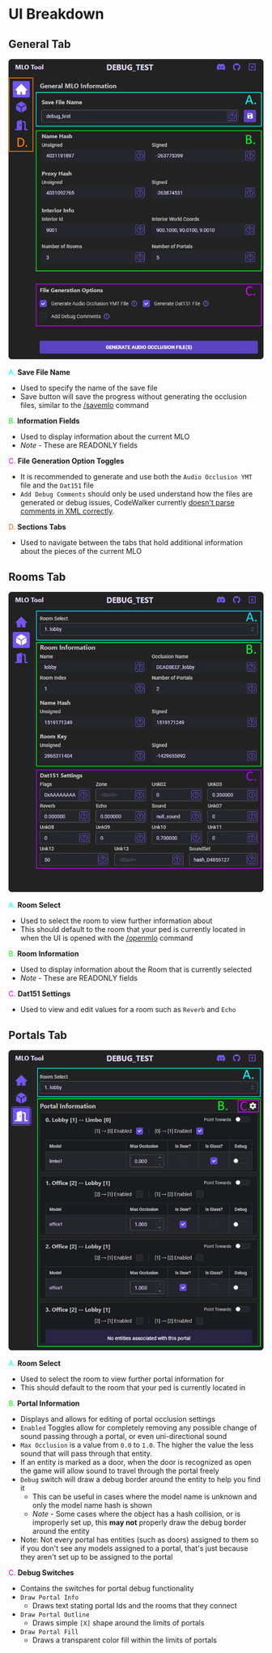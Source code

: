 # UI Breakdown

## General Tab

![](./images//general_tab_marked.png)

<span style='color:#00FFF2'>A.</span> **Save File Name**
- Used to specify the name of the save file
- Save button will save the progress without generating the occlusion files, similar to the [/savemlo](./usage-guide.md#savemlo) command

<span style='color:#0CFF00'>B.</span> **Information Fields**
- Used to display information about the current MLO
- *Note* - These are READONLY fields

<span style='color:#E100FF'>C.</span> **File Generation Option Toggles**
- It is recommended to generate and use both the `Audio Occlusion YMT` file and the `Dat151` file
- `Add Debug Comments` should only be used understand how the files are generated or debug issues, CodeWalker currently [doesn't parse comments in XML correctly](https://github.com/dexyfex/CodeWalker/issues/179).

<span style='color:#FF6600'>D.</span> **Sections Tabs**
- Used to navigate between the tabs that hold additional information about the pieces of the current MLO

## Rooms Tab

![](./images/rooms_tab_marked.png)

<span style='color:#00FFF2'>A.</span> **Room Select**
- Used to select the room to view further information about
- This should default to the room that your ped is currently located in when the UI is opened with the [/openmlo](./usage-guide.md#openmlo) command

<span style='color:#0CFF00'>B.</span> **Room Information**
- Used to display information about the Room that is currently selected
- *Note* - These are READONLY fields

<span style='color:#E100FF'>C.</span> **Dat151 Settings**
- Used to view and edit values for a room such as `Reverb` and `Echo`

## Portals Tab

![](./images/portals_tab_marked.png)

<span style='color:#00FFF2'>A.</span> **Room Select**
- Used to select the room to view further portal information for
- This should default to the room that your ped is currently located in

<span style='color:#0CFF00'>B.</span> **Portal Information**
- Displays and allows for editing of portal occlusion settings
- `Enabled` Toggles allow for completely removing any possible change of sound passing through a portal, or even uni-directional sound
- `Max Occlusion` is a value from `0.0` to `1.0`. The higher the value the less sound that will pass through that entity.
- If an entity is marked as a door, when the door is recognized as open the game will allow sound to travel through the portal freely
- `Debug` switch will draw a debug border around the entity to help you find it
   - This can be useful in cases where the model name is unknown and only the model name hash is shown
   - *Note* - Some cases where the object has a hash collision, or is improperly set up, this **may not** properly draw the debug border around the entity
- Note: Not every portal has entities (such as doors) assigned to them so if you don't see any models assigned to a portal, that's just because they aren't set up to be assigned to the portal

<span style='color:#E100FF'>C.</span> **Debug Switches**
- Contains the switches for portal debug functionality
- `Draw Portal Info`
   - Draws text stating portal Ids and the rooms that they connect
- `Draw Portal Outline`
   - Draws simple `[X]` shape around the limits of portals
- `Draw Portal Fill`
   - Draws a transparent color fill within the limits of portals

